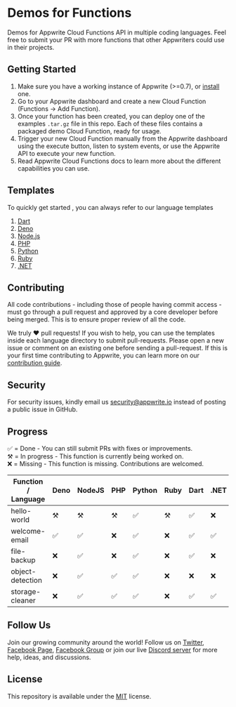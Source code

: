 # Demos for Functions

Demos for Appwrite Cloud Functions API in multiple coding languages. Feel free to submit your PR with more functions that other Appwriters could use in their projects.

## Getting Started

1. Make sure you have a working instance of Appwrite (>=0.7), or [install](https://appwrite.io/docs/installation) one.
2. Go to your Appwrite dashboard and create a new Cloud Function (Functions -> Add Function).
3. Once your function has been created, you can deploy one of the examples `.tar.gz` file in this repo. Each of these files contains a packaged demo Cloud Function, ready for usage.
4. Trigger your new Cloud Function manually from the Appwrite dashboard using the execute button, listen to system events, or use the Appwrite API to execute your new function.
5. Read Appwrite Cloud Functions docs to learn more about the different capabilities you can use.

## Templates

To quickly get started , you can always refer to our language templates

1. [Dart](dart/template/README.md)
2. [Deno](deno/template/README.md)
3. [Node.js](nodejs/template/README.md)
4. [PHP](php/template/README.md)
5. [Python](python/template/README.md)
6. [Ruby](ruby/template/README.md)
7. [.NET](dotnet//template/README.md)

## Contributing

All code contributions - including those of people having commit access - must go through a pull request and approved by a core developer before being merged. This is to ensure proper review of all the code.

We truly ❤️ pull requests! If you wish to help, you can use the templates inside each language directory to submit pull-requests. Please open a new issue or comment on an existing one before sending a pull-request. If this is your first time contributing to Appwrite, you can learn more on our [contribution guide](https://github.com/appwrite/appwrite/blob/master/CONTRIBUTING.md).

## Security

For security issues, kindly email us [security@appwrite.io](mailto:security@appwrite.io) instead of posting a public issue in GitHub.

## Progress

✅ = Done - You can still submit PRs with fixes or improvements.  
⚒ = In progress - This function is currently being worked on.  
❌ = Missing - This function is missing. Contributions are welcomed.

| Function / Language | Deno | NodeJS | PHP | Python | Ruby | Dart | .NET | Java | Kotlin |
| ------------------- | ---- | ------ | --- | ------ | ---- | ---- | ---- | ---- | ------ |
| hello-world         | ⚒    | ⚒      | ⚒   | ✅     | ⚒    | ✅   | ❌   | ✅   | ✅     |
| welcome-email       | ✅   | ✅     | ❌  | ✅     | ❌   | ✅   | ✅   | ✅   | ✅     |
| file-backup         | ❌   | ✅     | ❌  | ✅     | ❌   | ✅   | ❌   | ❌   | ❌     |
| object-detection    | ❌   | ✅     | ✅  | ✅     | ❌   | ❌   | ❌   | ❌   | ✅     |
| storage-cleaner     | ❌   | ✅     | ✅  | ✅     | ❌   | ✅   | ✅   | ❌   | ✅     |

## Follow Us

Join our growing community around the world! Follow us on [Twitter](https://twitter.com/appwrite_io), [Facebook Page](https://www.facebook.com/appwrite.io), [Facebook Group](https://www.facebook.com/groups/appwrite.developers/) or join our live [Discord server](https://discord.gg/GSeTUeA) for more help, ideas, and discussions.

## License

This repository is available under the [MIT](./LICENSE) license.
